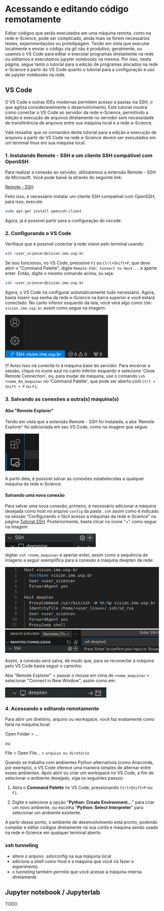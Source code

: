 # Acessando e editando código remotamente

Editar códigos que serão executados em uma máquina remota, como na rede e-Science, pode ser complicado, ainda mais se forem necessários testes, experimentações ou prototipagem. Tendo em vista que executar localmente e enviar o código via git não é produtivo, geralmente, ou usamos o VS Code para editar e executar programas diretamente na rede ou editamos e executamos jupyter notebooks na mesma. Por isso, nesta página, segue tanto o tutorial para a edição de programas alocados na rede e-Science a partir do VS Code quanto o tutorial para a configuração e uso de jupyter notebooks na rede.

## VS Code

O VS Code e outras IDEs modernas permitem acesso a pastas via SSH, o que agiliza consideravelmente o desenvolvimento. Este tutorial mostra como conectar o VS Code ao servidor da rede e-Science, permitindo a edição e execução de arquivos diretamente no servidor sem necessidade de transferência de arquivos entre sua máquina local e a rede e-Science.

Vale ressaltar que os comandos deste tutorial para a edição e execução de arquivos a partir do VS Code na rede e-Science devem ser executados em um terminal linux em sua máquina local.

### 1. Instalando Remote - SSH e um cliente SSH compátivel com OpenSSH

Para realizar a conexão ao servidor, utilizaremos a extensão Remote - SSH da Microsoft. Você pode baixá-la através do seguinte link:

[Remote - SSH](https://marketplace.visualstudio.com/items?itemName=ms-vscode-remote.remote-ssh)

Feito isso, é necessário instalar um cliente SSH compatível com OpenSSH, para isso, execute:

```bash
sudo apt-get install openssh-client 
```

Agora, já é possível partir para a configuração do vscode. 

### 2. Configurando o VS Code

Verifique que é possível conectar à rede vision pelo terminal usando:

```bash
ssh <user_science>@vision.ime.usp.br
```

Se isso funcionou, no VS Code, pressione `F1` ou `Ctrl+Shift+P`, que deve abrir o "Command Palette", digite `Remote-SSH: Connect to Host...` e aperte enter. Então, digite o mesmo comando acima, ou seja:

```bash
ssh <user_science>@vision.ime.usp.br
```

Agora, o VS Code irá configurar automaticamente tudo necessário. Agora, basta inserir sua senha da rede e-Science na barra superior e você estará conectado. No canto inferior esquerdo da tela, você verá algo como ```SSH: vision.ime.usp.br``` assim como segue na imagem:

![Connected machine status](../images_editing-code/connected_machine.png)

!!! Aviso 
    Isso irá conectá-lo à máquina base do servidor. Para encerrar a sessão, clique no ícone azul no canto inferior esquerdo e selecione 'Close Remote Connection', ou, para mudar de máquina, use o comando ```ssh <nome_da_maquina>``` no 'Command Palette', que pode ser aberto com `Ctrl + Shift + P` ou `F1`.

### 3. Salvando as conexões a outra(s) máquina(s) 


#### Aba "Remote Explorer"

Tendo em vista que a extensão Remote - SSH foi instalada, a aba 'Remote Explorer' foi adicionada em seu VS Code, como na imagem que segue:

![Connected machines](../images_editing-code/remote_explorer.png)

A partir dela, é possível salvar as conexões estabelecidas a qualquer máquina da rede e-Science.

#### Salvando uma nova conexão

Para salvar uma nova conexão, primeiro, é necessário adicionar a máquina desejada como host no arquivo `config` da pasta `.ssh` assim como é indicado na sessão "Configurando o fácil acesso a máquinas da rede e-Science" na página [Tutorial SSH](./configuring-workplace.md). Posteriormente, basta clicar no ícone "+" como segue na imagem:

![New conection](../images_editing-code/new_ssh_conection_vs_code.png)

digitar `ssh <nome_maquina>` e apertar enter, assim como a sequência de imagens a seguir exemplifica para a conexão à máquina deepten da rede:

![Connecting new machine1](../images_editing-code/new_machine1.png)
![Connecting new machine2](../images_editing-code/new_machine2.png)

Assim, a conexão será salva, de modo que, para se reconectar à máquina pelo VS Code basta seguir o caminho: 

Aba "Remote Explorer" > passar o mouse em cima de `<nome_maquina>` > selecionar "Connect in New Window", assim como em:

![Connecting new machine3](../images_editing-code/new_machine3.png)

### 4. Acessando e editando remotamente

Para abrir um diretório, arquivo ou workspace, você faz exatamente como faria na máquina local:
	
Open Folder > ...
    
ou

File > Open File... > ```arquivo ou diretório```

Quando se trabalha com ambientes Python alternativos (como Anaconda, por exemplo), o VS Code oferece uma maneira simples de alternar entre esses ambientes. Após abrir ou criar um workspace no VS Code, a fim de selecionar o ambiente desejado, siga os seguintes passos:

1. Abra o **Command Palette** no VS Code, pressionando ```Ctrl+Shift+P``` ou ```F1```.

2. Digite e selecione a opção "**Python: Create Environment...**" para criar um novo ambiente, ou escolha "**Python: Select Interpreter**" para selecionar um ambiente existente.

A partir desse ponto, o ambiente de desenvolvimento está pronto, podendo compilar e editar códigos diretamente na sua conta e máquina sendo usada na rede e-Science em qualquer terminal aberto.


### ssh tunneling
- altere o arquivo .ssh/config na sua máquina local
- adicione a shell como Host e a máquina que você irá fazer o experimento.
- o tunneling também permite que você acesse a máquina interna diretamente

## Jupyter notebook / Jupyterlab
TODO


